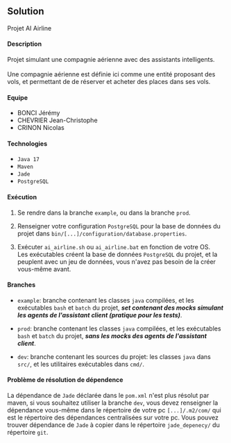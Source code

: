 ## Solution
Projet AI Airline

#### Description 
Projet simulant une compagnie aérienne avec
des assistants intelligents. 
<br>
<br>
Une compagnie aérienne est définie ici comme une entité proposant des vols, et permettant de
de réserver et acheter des places dans ses vols.

#### Equipe

- BONCI Jérémy
- CHEVRIER Jean-Christophe
- CRINON Nicolas

#### Technologies

- `Java 17` 
- `Maven` 
- `Jade`
- `PostgreSQL`

#### Exécution

1. Se rendre dans la branche `example`, ou dans la branche `prod`.

2. Renseigner votre configuration `PostgreSQL` pour la base de données du projet dans 
   `bin/[...]/configuration/database.properties`.

3. Exécuter `ai_airline.sh` ou `ai_airline.bat` en fonction de votre
OS. <br>
Les exécutables créent la base de données `PostgreSQL` du projet, et la peuplent avec un jeu de données, vous n'avez pas besoin de la créer vous-même avant.

#### Branches

- `example`: branche contenant les classes `java` compilées, et les exécutables
  `bash` et `batch` du projet, <i><b>set contenant des mocks simulant les agents de l'assistant client 
  (pratique pour les tests)</b></i>.

- `prod`: branche contenant les classes `java` compilées, et les exécutables
  `bash` et `batch` du projet, <i><b>sans les mocks des agents de l'assistant client</b></i>.

- `dev`: branche contenant les sources du projet: les classes `java` dans
  `src/`, et les utilitaires exécutables dans `cmd/`.

  
#### Problème de résolution de dépendence

La dépendance de `Jade` déclarée dans le `pom.xml` n'est plus résolut par 
maven, si vous souhaitez utiliser la branche `dev`, vous devez renseigner la 
dépendance vous-même dans le répertoire de votre pc `[...]/.m2/com/` qui est
le répertoire des dépendances centralisées sur votre pc. Vous pouvez trouver
dépendance de `Jade` à copier dans le répertoire `jade_depenecy/` du répertoire 
`git`.